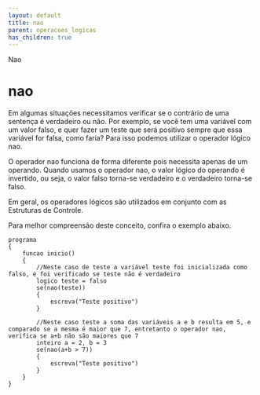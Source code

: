 ```yaml
---
layout: default
title: nao
parent: operacoes_logicas
has_children: true
---
```



Nao

nao
===

Em algumas situações necessitamos verificar se o contrário de uma sentença é verdadeiro ou não. Por exemplo, se você tem uma variável com um valor falso, e quer fazer um teste que será positivo sempre que essa variável for falsa, como faria? Para isso podemos utilizar o operador lógico nao.

O operador nao funciona de forma diferente pois necessita apenas de um operando. Quando usamos o operador nao, o valor lógico do operando é invertido, ou seja, o valor falso torna-se verdadeiro e o verdadeiro torna-se falso.

Em geral, os operadores lógicos são utilizados em conjunto com as Estruturas de Controle.

Para melhor compreensão deste conceito, confira o exemplo abaixo.

```
programa
{
    funcao inicio()
    {
    	//Neste caso de teste a variável teste foi inicializada como falso, e foi verificado se teste não é verdadeiro
        logico teste = falso
        se(nao(teste))
		{
        	escreva("Teste positivo")
        }
        
        //Neste caso teste a soma das variáveis a e b resulta em 5, e comparado se a mesma é maior que 7, entretanto o operador nao, verifica se a+b não são maiores que 7
        inteiro a = 2, b = 3
        se(nao(a+b > 7))
		{
        	escreva("Teste positivo")
        }
    }
}

```

